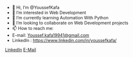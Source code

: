 - 👋 Hi, I’m @YoussefKafa
- 👀 I’m interested in Web Development 
- 🌱 I’m currently learning Automation With Python
- 💞️ I’m looking to collaborate on Web Development projects
- 📫 How to reach me:
- E-mail: Youssef.kafa19941@gmail.com
- LinkedIn : https://www.linkedin.com/in/youssefkafa/

<a href="https://www.linkedin.com/in/youssefkafa/">LinkedIn</a>
<a href="Youssef.kafa19941@gmail.com">E-Mail</a>
